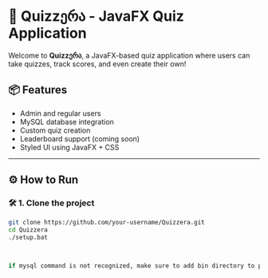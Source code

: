 # 🧠 Quizzერა - JavaFX Quiz Application

Welcome to **Quizzერა**, a JavaFX-based quiz application where users can take quizzes, track scores, and even create their own!

## 📦 Features

- Admin and regular users
- MySQL database integration
- Custom quiz creation
- Leaderboard support (coming soon)
- Styled UI using JavaFX + CSS

---

## ⚙️ How to Run

### 🛠️ 1. Clone the project

```bash
git clone https://github.com/your-username/Quizzera.git
cd Quizzera
./setup.bat



if mysql command is not recognized, make sure to add bin directory to path

